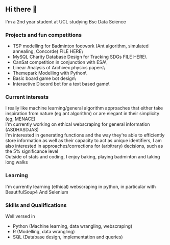 ## Hi there 👋

I'm a 2nd year student at UCL studying Bsc Data Science

### Projects and fun competitions
- TSP modelling for Badminton footwork (Ant algorithm, simulated annealing, Concorde) FILE HERE\
- MySQL Charity Database Design for Tracking SDGs FILE HERE\
- CanSat competition in conjunction with ESA\
- Linear Analysis of Archivex physics papers\
- Themepark Modelling with Python\
- Basic board game bot design\
- Interactive Discord bot for a text based game\

### Current interests
I really like machine learning/general algorithm approaches that either take inspiration from nature (eg ant algorithm) or are elegant in their simplicity (eg, MENACE)\
I'm currently working on ethical webscraping for general information (ASDHASDJAS)\
I'm interested in generating functions and the way they're able to efficiently store information as well as their capacity to act as unique identifiers, I am also interested in approaches/corrections for (arbitrary) decisions, such as the 5% significance level\
Outside of stats and coding, I enjoy baking, playing badminton and taking long walks

### Learning
I'm currently learning (ethical) webscraping in python, in particular with BeautifulSoup4 And Selenium

### Skills and Qualifications
Well versed in 
- Python (Machine learning, data wrangling, webscraping)
- R (Modelling, data wrangling)
- SQL (Database design, implementation and queries)


<!--
**Kang-Ji-2048/Kang-Ji-2048** is a ✨ _special_ ✨ repository because its `README.md` (this file) appears on your GitHub profile.

Here are some ideas to get you started:

- 🔭 I’m currently working on ...
- 🌱 I’m currently learning ...
- 👯 I’m looking to collaborate on ...
- 🤔 I’m looking for help with ...
- 💬 Ask me about ...
- 📫 How to reach me: ...
- 😄 Pronouns: ...
- ⚡ Fun fact: ...
-->
